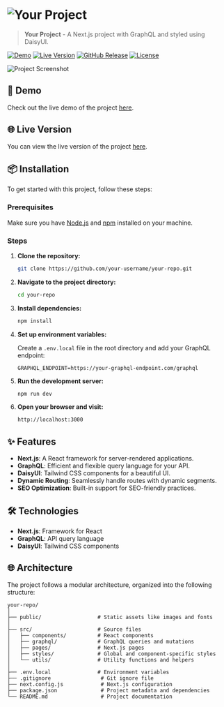 # ![Your Project](https://your-image-url.com/image.png)

> **Your Project** - A Next.js project with GraphQL and styled using DaisyUI.

[![Demo](https://img.shields.io/badge/demo-live-success)](https://your-demo-url.com) [![Live Version](https://img.shields.io/badge/live_version-live-blue)](https://your-live-version-url.com) [![GitHub Release](https://img.shields.io/github/v/release/your-username/your-repo.svg?include_prereleases)](https://github.com/your-username/your-repo/releases/latest) [![License](https://img.shields.io/github/license/your-username/your-repo.svg)](https://github.com/your-username/your-repo/blob/master/LICENSE)

<img src="https://your-image-url.com/screenshot.png" alt="Project Screenshot" />

## 🚀 Demo

Check out the live demo of the project [here](https://your-demo-url.com).

## 🌐 Live Version

You can view the live version of the project [here](https://your-live-version-url.com).

## 📦 Installation

To get started with this project, follow these steps:

### Prerequisites

Make sure you have [Node.js](https://nodejs.org/) and [npm](https://www.npmjs.com/) installed on your machine.

### Steps

1. **Clone the repository:**

    ```sh
    git clone https://github.com/your-username/your-repo.git
    ```

2. **Navigate to the project directory:**

    ```sh
    cd your-repo
    ```

3. **Install dependencies:**

    ```sh
    npm install
    ```

4. **Set up environment variables:**

    Create a `.env.local` file in the root directory and add your GraphQL endpoint:

    ```env
    GRAPHQL_ENDPOINT=https://your-graphql-endpoint.com/graphql
    ```

5. **Run the development server:**

    ```sh
    npm run dev
    ```

6. **Open your browser and visit:**

    ```sh
    http://localhost:3000
    ```

## ✨ Features

- **Next.js**: A React framework for server-rendered applications.
- **GraphQL**: Efficient and flexible query language for your API.
- **DaisyUI**: Tailwind CSS components for a beautiful UI.
- **Dynamic Routing**: Seamlessly handle routes with dynamic segments.
- **SEO Optimization**: Built-in support for SEO-friendly practices.

## 🛠️ Technologies

- **Next.js**: Framework for React
- **GraphQL**: API query language
- **DaisyUI**: Tailwind CSS components

## 🌐 Architecture

The project follows a modular architecture, organized into the following structure:

```plaintext
your-repo/
│
├── public/                  # Static assets like images and fonts
│
├── src/                     # Source files
│   ├── components/          # React components
│   ├── graphql/             # GraphQL queries and mutations
│   ├── pages/               # Next.js pages
│   ├── styles/              # Global and component-specific styles
│   └── utils/               # Utility functions and helpers
│
├── .env.local               # Environment variables
├── .gitignore                # Git ignore file
├── next.config.js            # Next.js configuration
├── package.json              # Project metadata and dependencies
└── README.md                 # Project documentation
